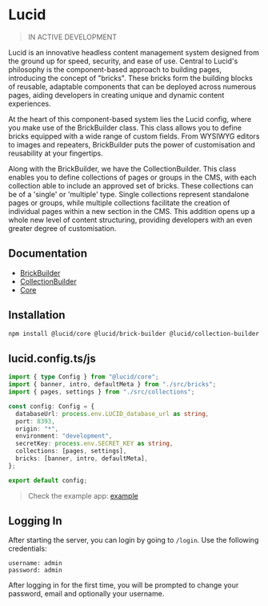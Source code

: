 # Lucid

> IN ACTIVE DEVELOPMENT

Lucid is an innovative headless content management system designed from the ground up for speed, security, and ease of use. Central to Lucid's philosophy is the component-based approach to building pages, introducing the concept of "bricks". These bricks form the building blocks of reusable, adaptable components that can be deployed across numerous pages, aiding developers in creating unique and dynamic content experiences.

At the heart of this component-based system lies the Lucid config, where you make use of the BrickBuilder class. This class allows you to define bricks equipped with a wide range of custom fields. From WYSIWYG editors to images and repeaters, BrickBuilder puts the power of customisation and reusability at your fingertips.

Along with the BrickBuilder, we have the CollectionBuilder. This class enables you to define collections of pages or groups in the CMS, with each collection able to include an approved set of bricks. These collections can be of a 'single' or 'multiple' type. Single collections represent standalone pages or groups, while multiple collections facilitate the creation of individual pages within a new section in the CMS. This addition opens up a whole new level of content structuring, providing developers with an even greater degree of customisation.

## Documentation

- [BrickBuilder](https://github.com/WillYallop/Lucid/tree/master/packages/brick-builder)
- [CollectionBuilder](https://github.com/WillYallop/Lucid/tree/master/packages/collection-builder)
- [Core](https://github.com/WillYallop/Lucid/tree/master/packages/core)

## Installation

```bash
npm install @lucid/core @lucid/brick-builder @lucid/collection-builder
```

## lucid.config.ts/js

```ts
import { type Config } from "@lucid/core";
import { banner, intro, defaultMeta } from "./src/bricks";
import { pages, settings } from "./src/collections";

const config: Config = {
  databaseUrl: process.env.LUCID_database_url as string,
  port: 8393,
  origin: "*",
  environment: "development",
  secretKey: process.env.SECRET_KEY as string,
  collections: [pages, settings],
  bricks: [banner, intro, defaultMeta],
};

export default config;
```

> Check the example app: [example](https://github.com/WillYallop/Lucid/tree/master/apps/example/lucid.config.ts)

## Logging In

After starting the server, you can login by going to `/login`. Use the following credentials:

```
username: admin
password: admin
```

After logging in for the first time, you will be prompted to change your password, email and optionally your username.
